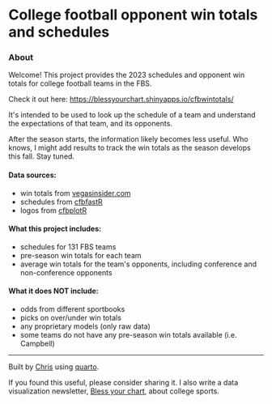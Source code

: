 # College football opponent win totals and schedules 

### About

Welcome! This project provides the 2023 schedules and opponent win totals for college football teams in the FBS. 

Check it out here: https://blessyourchart.shinyapps.io/cfbwintotals/

It's intended to be used to look up the schedule of a team and understand the expectations of that team, and its opponents.

After the season starts, the information likely becomes less useful. Who knows, I might add results to track the win totals as the season develops this fall. Stay tuned. 

#### Data sources: 
-  win totals from [vegasinsider.com](https://www.vegasinsider.com/college-football/odds/win-totals/)
-  schedules from [cfbfastR](https://github.com/sportsdataverse/cfbfastR)
-  logos from [cfbplotR](https://kazink36.github.io/cfbplotR/articles/tutorial.html)

#### What this project includes: 

-   schedules for 131 FBS teams 
-   pre-season win totals for each team
-   average win totals for the team's opponents, including conference and non-conference opponents

#### What it does NOT include:

-   odds from different sportbooks
-   picks on over/under win totals
-   any proprietary models (only raw data)
-   some teams do not have any pre-season win totals available (i.e. Campbell)

* * * 

Built by [Chris](https://hellogallo.com) using [quarto](https://quarto.org/docs/interactive/shiny/index.html).

If you found this useful, please consider sharing it. I also write a data visualization newsletter, [Bless your chart](https://blessyourchart.substack.com/), about college sports. 
